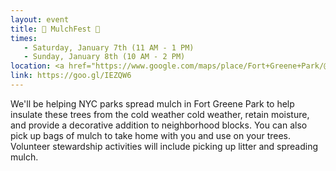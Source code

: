 ```yaml
---
layout: event
title: 🌲 MulchFest 🌲
times:
   - Saturday, January 7th (11 AM - 1 PM)
   - Sunday, January 8th (10 AM - 2 PM)
location: <a href="https://www.google.com/maps/place/Fort+Greene+Park/@40.6914866,-73.9775204,17z/data=!3m1!4b1!4m5!3m4!1s0x89c25bb6edaffebd:0x78ef226ebb3eed50!8m2!3d40.6914866!4d-73.9753317">Ft. Greene Park</a>, Brooklyn (SAT)<br><a href="https://www.google.com/maps/place/Marine+Park,+Brooklyn,+NY/@40.6073969,-73.9261987,17z/data=!4m5!3m4!1s0x89c244a0ba9a8643:0xd16df6812ed4851!8m2!3d40.6119911!4d-73.9330429">Ave U Parking Lot, Marine Park</a>, Brooklyn (SUN)
link: https://goo.gl/IEZQW6
---
```

We'll be helping NYC parks spread mulch in Fort Greene Park to help insulate these trees from the cold weather cold weather, retain moisture, and provide a decorative addition to neighborhood blocks. You can also pick up bags of mulch to take home with you and use on your trees. Volunteer stewardship activities will include picking up litter and spreading mulch.
